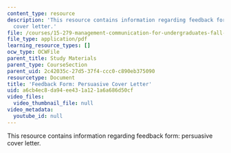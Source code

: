 ```yaml
---
content_type: resource
description: 'This resource contains information regarding feedback form: persuasive
  cover letter.'
file: /courses/15-279-management-communication-for-undergraduates-fall-2012/a6cb4ec8da94ee431a121a6a686d50cf_MIT15_279F12_coverLttrFdbk.pdf
file_type: application/pdf
learning_resource_types: []
ocw_type: OCWFile
parent_title: Study Materials
parent_type: CourseSection
parent_uid: 2c42035c-27d5-37f4-ccc0-c890eb375090
resourcetype: Document
title: 'Feedback Form: Persuasive Cover Letter'
uid: a6cb4ec8-da94-ee43-1a12-1a6a686d50cf
video_files:
  video_thumbnail_file: null
video_metadata:
  youtube_id: null
---
```

This resource contains information regarding feedback form: persuasive cover letter.

